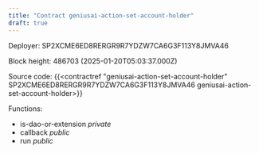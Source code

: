 ```yaml
---
title: "Contract geniusai-action-set-account-holder"
draft: true
---
```

Deployer: SP2XCME6ED8RERGR9R7YDZW7CA6G3F113Y8JMVA46


 



Block height: 486703 (2025-01-20T05:03:37.000Z)

Source code: {{<contractref "geniusai-action-set-account-holder" SP2XCME6ED8RERGR9R7YDZW7CA6G3F113Y8JMVA46 geniusai-action-set-account-holder>}}

Functions:

* is-dao-or-extension _private_
* callback _public_
* run _public_
